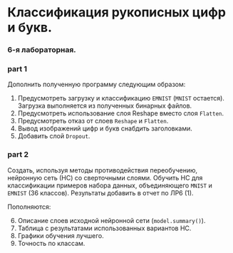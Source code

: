 # Классификация рукописных цифр и букв.
### 6-я лабораторная.
### part 1
Дополнить полученную программу следующим образом:
1.	Предусмотреть загрузку и классификацию `EMNIST` (`MNIST` остается). Загрузка выполняется из полученных бинарных файлов.
2.	Предусмотреть использование слоя Reshape вместо слоя `Flatten`.
3.	Предусмотреть отказ от слоев `Reshape` и `Flatten`.
4.	Вывод изображений цифр и букв снабдить заголовками.
5.	Добавить слой `Dropout`.
### part 2
Создать, используя методы противодействия переобучению, нейронную сеть (НС) со сверточными слоями.
Обучить НС для классификации примеров набора данных, объединяющего `MNIST` и `EMNIST` (36 классов).
Результаты добавить в отчет по ЛР6 (1).

Пополняются:

6.  Описание слоев исходной нейронной сети (`model.summary()`).
7.  Таблица с результатами использованных вариантов НС.
8. Графики обучения лучшего.
9. Точность по классам.
